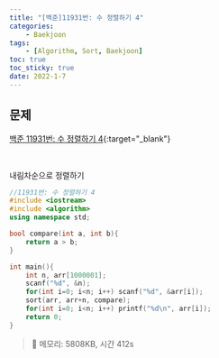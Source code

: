 ```yaml
---
title: "[백준]11931번: 수 정렬하기 4"
categories:
    - Baekjoon
tags:
    - [Algorithm, Sort, Baekjoon]
toc: true
toc_sticky: true
date: 2022-1-7
---
```


## 문제

[백준 11931번: 수 정렬하기 4](https://www.acmicpc.net/problem/10815){:target="_blank"}

<br>

내림차순으로 정렬하기

```cpp
//11931번: 수 정렬하기 4
#include <iostream>
#include <algorithm>
using namespace std;

bool compare(int a, int b){
    return a > b;
}

int main(){
    int n, arr[1000001];
    scanf("%d", &n);
    for(int i=0; i<n; i++) scanf("%d", &arr[i]);
    sort(arr, arr+n, compare);
    for(int i=0; i<n; i++) printf("%d\n", arr[i]);
    return 0;
}
```

> 🍒 메모리: 5808KB, 시간 412s

